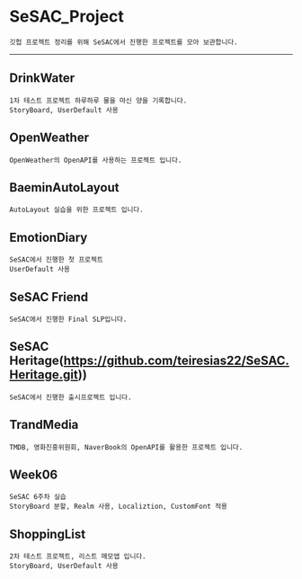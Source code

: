 # SeSAC_Project
    깃헙 프로젝트 정리를 위해 SeSAC에서 진행한 프로젝트를 모아 보관합니다.
    
* * *

## DrinkWater
    1차 테스트 프로젝트 하루하루 물을 마신 양을 기록합니다.
    StoryBoard, UserDefault 사용
    
## OpenWeather
    OpenWeather의 OpenAPI를 사용하는 프로젝트 입니다.
    
## BaeminAutoLayout
    AutoLayout 실습을 위한 프로젝트 입니다.
    
## EmotionDiary
    SeSAC에서 진행한 첫 프로젝트
    UserDefault 사용
    
## SeSAC Friend
    SeSAC에서 진행한 Final SLP입니다.
    
## SeSAC Heritage(https://github.com/teiresias22/SeSAC.Heritage.git))
    SeSAC에서 진행한 출시프로젝트 입니다.
    
## TrandMedia
    TMDB, 영화진흥위원회, NaverBook의 OpenAPI를 활용한 프로젝트 입니다.
    
## Week06
    SeSAC 6주차 실습
    StoryBoard 분할, Realm 사용, Localiztion, CustomFont 적용
    
## ShoppingList
    2차 테스트 프로젝트, 리스트 메모앱 입니다.
    StoryBoard, UserDefault 사용

